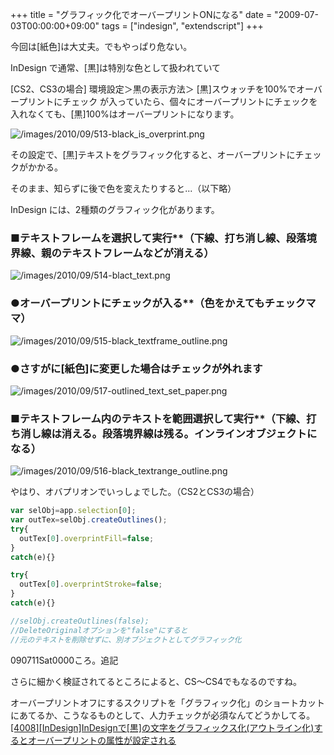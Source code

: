 +++
title = "グラフィック化でオーバープリントONになる"
date = "2009-07-03T00:00:00+09:00"
tags = ["indesign", "extendscript"]
+++

今回は[紙色]は大丈夫。でもやっぱり危ない。

InDesign で通常、[黒]は特別な色として扱われていて

[CS2、CS3の場合] 環境設定＞黒の表示方法＞ [黒]スウォッチを100%でオーバープリントにチェック が入っていたら、個々にオーバープリントにチェックを入れなくても、[黒]100%はオーバープリントになります。

![/images/2010/09/513-black_is_overprint.png](/images/2010/09/513-black_is_overprint.png)

その設定で、[黒]テキストをグラフィック化すると、オーバープリントにチェックがかかる。

そのまま、知らずに後で色を変えたりすると...（以下略）

InDesign には、2種類のグラフィック化があります。

### ■テキストフレームを選択して実行**（下線、打ち消し線、段落境界線、親のテキストフレームなどが消える）

![/images/2010/09/514-blact_text.png](/images/2010/09/514-blact_text.png)

### ●オーバープリントにチェックが入る**（色をかえてもチェックママ）

![/images/2010/09/515-black_textframe_outline.png](/images/2010/09/515-black_textframe_outline.png)

### ●さすがに[紙色]に変更した場合はチェックが外れます

![/images/2010/09/517-outlined_text_set_paper.png](/images/2010/09/517-outlined_text_set_paper.png)

### ■テキストフレーム内のテキストを範囲選択して実行**（下線、打ち消し線は消える。段落境界線は残る。インラインオブジェクトになる）

![/images/2010/09/516-black_textrange_outline.png](/images/2010/09/516-black_textrange_outline.png)

やはり、オバプリオンでいっしょでした。（CS2とCS3の場合）

```js
var selObj=app.selection[0];
var outTex=selObj.createOutlines();
try{
  outTex[0].overprintFill=false;
}
catch(e){}

try{
  outTex[0].overprintStroke=false;
}
catch(e){}

//selObj.createOutlines(false);
//DeleteOriginalオプションを"false"にすると
//元のテキストを削除せずに、別オブジェクトとしてグラフィック化
```

090711Sat0000ころ。追記

さらに細かく検証されてるところによると、CS〜CS4でもなるのですね。

オーバープリントオフにするスクリプトを「グラフィック化」のショートカットにあてるか、こうなるものとして、人力チェックが必須なんてどうかしてる。 [[4008][InDesign]InDesignで[黒]の文字をグラフィックス化(アウトライン化)するとオーバープリントの属性が設定される](http://blog.ddc.co.jp/mt/dtp/archives/20090710/182300.html) 